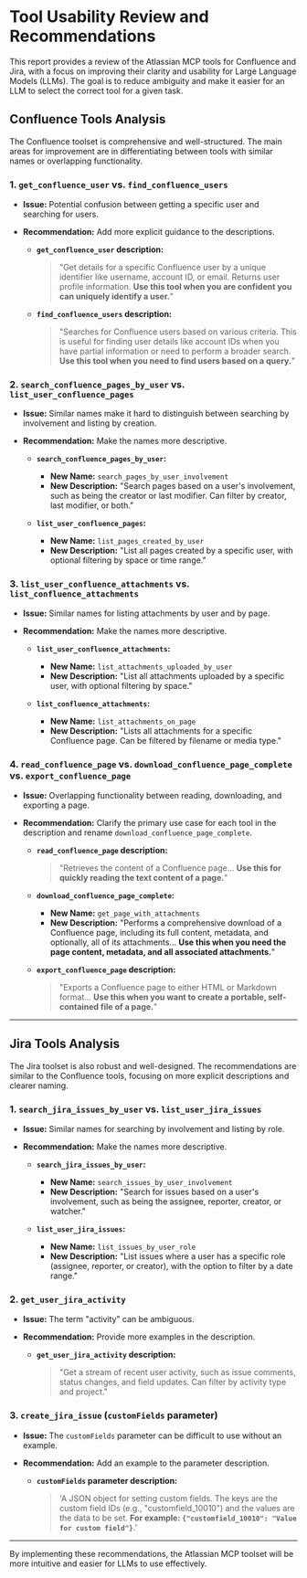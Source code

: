 # Tool Usability Review and Recommendations

This report provides a review of the Atlassian MCP tools for Confluence and Jira, with a focus on improving their clarity and usability for Large Language Models (LLMs). The goal is to reduce ambiguity and make it easier for an LLM to select the correct tool for a given task.

## Confluence Tools Analysis

The Confluence toolset is comprehensive and well-structured. The main areas for improvement are in differentiating between tools with similar names or overlapping functionality.

### 1. `get_confluence_user` vs. `find_confluence_users`

- **Issue:** Potential confusion between getting a specific user and searching for users.
- **Recommendation:** Add more explicit guidance to the descriptions.

  - **`get_confluence_user` description:**
    > "Get details for a specific Confluence user by a unique identifier like username, account ID, or email. Returns user profile information. **Use this tool when you are confident you can uniquely identify a user.**"

  - **`find_confluence_users` description:**
    > "Searches for Confluence users based on various criteria. This is useful for finding user details like account IDs when you have partial information or need to perform a broader search. **Use this tool when you need to find users based on a query.**"

### 2. `search_confluence_pages_by_user` vs. `list_user_confluence_pages`

- **Issue:** Similar names make it hard to distinguish between searching by involvement and listing by creation.
- **Recommendation:** Make the names more descriptive.

  - **`search_confluence_pages_by_user`:**
    - **New Name:** `search_pages_by_user_involvement`
    - **New Description:** "Search pages based on a user's involvement, such as being the creator or last modifier. Can filter by creator, last modifier, or both."

  - **`list_user_confluence_pages`:**
    - **New Name:** `list_pages_created_by_user`
    - **New Description:** "List all pages created by a specific user, with optional filtering by space or time range."

### 3. `list_user_confluence_attachments` vs. `list_confluence_attachments`

- **Issue:** Similar names for listing attachments by user and by page.
- **Recommendation:** Make the names more descriptive.

  - **`list_user_confluence_attachments`:**
    - **New Name:** `list_attachments_uploaded_by_user`
    - **New Description:** "List all attachments uploaded by a specific user, with optional filtering by space."

  - **`list_confluence_attachments`:**
    - **New Name:** `list_attachments_on_page`
    - **New Description:** "Lists all attachments for a specific Confluence page. Can be filtered by filename or media type."

### 4. `read_confluence_page` vs. `download_confluence_page_complete` vs. `export_confluence_page`

- **Issue:** Overlapping functionality between reading, downloading, and exporting a page.
- **Recommendation:** Clarify the primary use case for each tool in the description and rename `download_confluence_page_complete`.

  - **`read_confluence_page` description:**
    > "Retrieves the content of a Confluence page... **Use this for quickly reading the text content of a page.**"

  - **`download_confluence_page_complete`:**
    - **New Name:** `get_page_with_attachments`
    - **New Description:** "Performs a comprehensive download of a Confluence page, including its full content, metadata, and optionally, all of its attachments... **Use this when you need the page content, metadata, and all associated attachments.**"

  - **`export_confluence_page` description:**
    > "Exports a Confluence page to either HTML or Markdown format... **Use this when you want to create a portable, self-contained file of a page.**"

---

## Jira Tools Analysis

The Jira toolset is also robust and well-designed. The recommendations are similar to the Confluence tools, focusing on more explicit descriptions and clearer naming.

### 1. `search_jira_issues_by_user` vs. `list_user_jira_issues`

- **Issue:** Similar names for searching by involvement and listing by role.
- **Recommendation:** Make the names more descriptive.

  - **`search_jira_issues_by_user`:**
    - **New Name:** `search_issues_by_user_involvement`
    - **New Description:** "Search for issues based on a user's involvement, such as being the assignee, reporter, creator, or watcher."

  - **`list_user_jira_issues`:**
    - **New Name:** `list_issues_by_user_role`
    - **New Description:** "List issues where a user has a specific role (assignee, reporter, or creator), with the option to filter by a date range."

### 2. `get_user_jira_activity`

- **Issue:** The term "activity" can be ambiguous.
- **Recommendation:** Provide more examples in the description.

  - **`get_user_jira_activity` description:**
    > "Get a stream of recent user activity, such as issue comments, status changes, and field updates. Can filter by activity type and project."

### 3. `create_jira_issue` (`customFields` parameter)

- **Issue:** The `customFields` parameter can be difficult to use without an example.
- **Recommendation:** Add an example to the parameter description.

  - **`customFields` parameter description:**
    > 'A JSON object for setting custom fields. The keys are the custom field IDs (e.g., "customfield_10010") and the values are the data to be set. **For example: `{"customfield_10010": "Value for custom field"}`**.'

---

By implementing these recommendations, the Atlassian MCP toolset will be more intuitive and easier for LLMs to use effectively.
